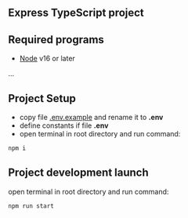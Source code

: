 ## Express TypeScript project

## Required programs
 * [Node]() v16 or later

...
## Project Setup
 * copy file [.env.example](.env.example) and rename it to __.env__
 * define constants if file __.env__
 * open terminal in root directory and run command: 
 ```bash
 npm i
 ```

 ## Project development launch
 open terminal in root directory and run command: 
 ```bash
 npm run start
 ```
